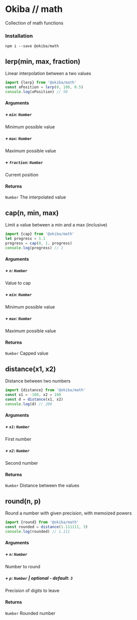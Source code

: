

# Okiba // math
Collection of math functions




### Installation
```
npm i --save @okiba/math
```




## lerp(min, max, fraction)


Linear interpolation between a two values






```javascript
import {lerp} from '@okiba/math'
const xPosition = lerp(0, 100, 0.5)
console.log(xPosition) // 50
```




#### Arguments


##### + `min`: `Number`

Minimum possible value


##### + `max`: `Number`

Maximum possible value


##### + `fraction`: `Number`

Current position





#### Returns

`Number` The interpolated value
## cap(n, min, max)


Limit a value between a min and a max (inclusive)






```javascript
import {cap} from '@okiba/math'
let progress = 1.1
progress = cap(0, 1, progress)
console.log(progress) // 1
```




#### Arguments


##### + `n`: `Number`

Value to cap


##### + `min`: `Number`

Minimum possible value


##### + `max`: `Number`

Maximum possible value





#### Returns

`Number` Capped value
## distance(x1, x2)


Distance between two numbers






```javascript
import {distance} from '@okiba/math'
const x1 = -100, x2 = 100
const d = distance(x1, x2)
console.log(d) // 200
```




#### Arguments


##### + `x1`: `Number`

First number


##### + `x2`: `Number`

Second number





#### Returns

`Number` Distance between the values
## round(n, p)


Round a number with given precision, with memoized powers






```javascript
import {round} from '@okiba/math'
const rounded = distance(1.111111, 3)
console.log(rounded) // 1.111
```




#### Arguments


##### + `n`: `Number`

Number to round


##### + `p`: `Number` | _optional_ - _default_: `3`

Precision of digits to leave





#### Returns

`Number` Rounded number